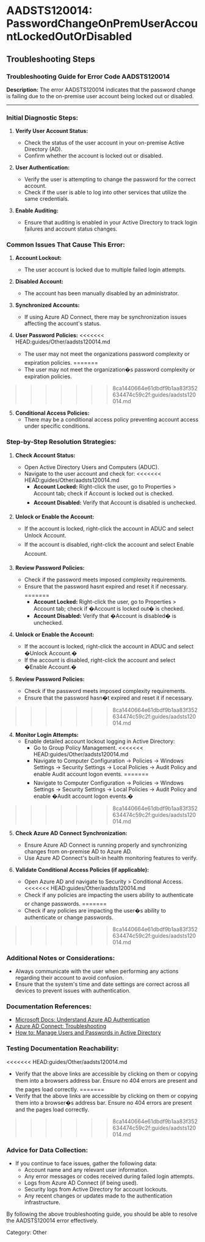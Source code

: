 # AADSTS120014: PasswordChangeOnPremUserAccountLockedOutOrDisabled


## Troubleshooting Steps
### Troubleshooting Guide for Error Code AADSTS120014

**Description:** The error AADSTS120014 indicates that the password change is failing due to the on-premise user account being locked out or disabled.

---

### Initial Diagnostic Steps:

1. **Verify User Account Status:**
   - Check the status of the user account in your on-premise Active Directory (AD).
   - Confirm whether the account is locked out or disabled.

2. **User Authentication:**
   - Verify the user is attempting to change the password for the correct account.
   - Check if the user is able to log into other services that utilize the same credentials.

3. **Enable Auditing:**
   - Ensure that auditing is enabled in your Active Directory to track login failures and account status changes.

### Common Issues That Cause This Error:

1. **Account Lockout:**
   - The user account is locked due to multiple failed login attempts.

2. **Disabled Account:**
   - The account has been manually disabled by an administrator.

3. **Synchronized Accounts:**
   - If using Azure AD Connect, there may be synchronization issues affecting the account's status.

4. **User Password Policies:**
<<<<<<< HEAD:guides/Other/aadsts120014.md
   - The user may not meet the organizations password complexity or expiration policies.
=======
   - The user may not meet the organization�s password complexity or expiration policies.
>>>>>>> 8ca1440664e61dbdf9b1aa83f352634474c59c2f:guides/aadsts120014.md

5. **Conditional Access Policies:**
   - There may be a conditional access policy preventing account access under specific conditions.

### Step-by-Step Resolution Strategies:

1. **Check Account Status:**
   - Open Active Directory Users and Computers (ADUC).
   - Navigate to the user account and check for:
<<<<<<< HEAD:guides/Other/aadsts120014.md
     - **Account Locked:** Right-click the user, go to Properties > Account tab; check if Account is locked out is checked.
     - **Account Disabled:** Verify that Account is disabled is unchecked.

2. **Unlock or Enable the Account:**
   - If the account is locked, right-click the account in ADUC and select Unlock Account.
   - If the account is disabled, right-click the account and select Enable Account.

3. **Review Password Policies:**
   - Check if the password meets imposed complexity requirements.
   - Ensure that the password hasnt expired and reset it if necessary.
=======
     - **Account Locked:** Right-click the user, go to Properties > Account tab; check if �Account is locked out� is checked.
     - **Account Disabled:** Verify that �Account is disabled� is unchecked.

2. **Unlock or Enable the Account:**
   - If the account is locked, right-click the account in ADUC and select �Unlock Account.�
   - If the account is disabled, right-click the account and select �Enable Account.�

3. **Review Password Policies:**
   - Check if the password meets imposed complexity requirements.
   - Ensure that the password hasn�t expired and reset it if necessary.
>>>>>>> 8ca1440664e61dbdf9b1aa83f352634474c59c2f:guides/aadsts120014.md

4. **Monitor Login Attempts:**
   - Enable detailed account lockout logging in Active Directory:
     - Go to Group Policy Management.
<<<<<<< HEAD:guides/Other/aadsts120014.md
     - Navigate to Computer Configuration -> Policies -> Windows Settings -> Security Settings -> Local Policies -> Audit Policy and enable Audit account logon events.
=======
     - Navigate to Computer Configuration -> Policies -> Windows Settings -> Security Settings -> Local Policies -> Audit Policy and enable �Audit account logon events.�
>>>>>>> 8ca1440664e61dbdf9b1aa83f352634474c59c2f:guides/aadsts120014.md

5. **Check Azure AD Connect Synchronization:**
   - Ensure Azure AD Connect is running properly and synchronizing changes from on-premise AD to Azure AD.
   - Use Azure AD Connect's built-in health monitoring features to verify.

6. **Validate Conditional Access Policies (if applicable):**
   - Open Azure AD and navigate to Security > Conditional Access.
<<<<<<< HEAD:guides/Other/aadsts120014.md
   - Check if any policies are impacting the users ability to authenticate or change passwords.
=======
   - Check if any policies are impacting the user�s ability to authenticate or change passwords.
>>>>>>> 8ca1440664e61dbdf9b1aa83f352634474c59c2f:guides/aadsts120014.md

### Additional Notes or Considerations:

- Always communicate with the user when performing any actions regarding their account to avoid confusion.
- Ensure that the system's time and date settings are correct across all devices to prevent issues with authentication.

### Documentation References:

- [Microsoft Docs: Understand Azure AD Authentication](https://docs.microsoft.com/en-us/azure/active-directory/develop/authentication-scenarios)
- [Azure AD Connect: Troubleshooting](https://docs.microsoft.com/en-us/azure/active-directory/hybrid/tshoot-connect-fed)
- [How to: Manage Users and Passwords in Active Directory](https://docs.microsoft.com/en-us/windows-server/identity/ad-ds/manage/manage-users-and-passwords)

### Testing Documentation Reachability:

<<<<<<< HEAD:guides/Other/aadsts120014.md
- Verify that the above links are accessible by clicking on them or copying them into a browsers address bar. Ensure no 404 errors are present and the pages load correctly.
=======
- Verify that the above links are accessible by clicking on them or copying them into a browser�s address bar. Ensure no 404 errors are present and the pages load correctly.
>>>>>>> 8ca1440664e61dbdf9b1aa83f352634474c59c2f:guides/aadsts120014.md

### Advice for Data Collection:

- If you continue to face issues, gather the following data:
  - Account name and any relevant user information.
  - Any error messages or codes received during failed login attempts.
  - Logs from Azure AD Connect (if being used).
  - Security logs from Active Directory for account lockouts.
  - Any recent changes or updates made to the authentication infrastructure.

By following the above troubleshooting guide, you should be able to resolve the AADSTS120014 error effectively.

Category: Other